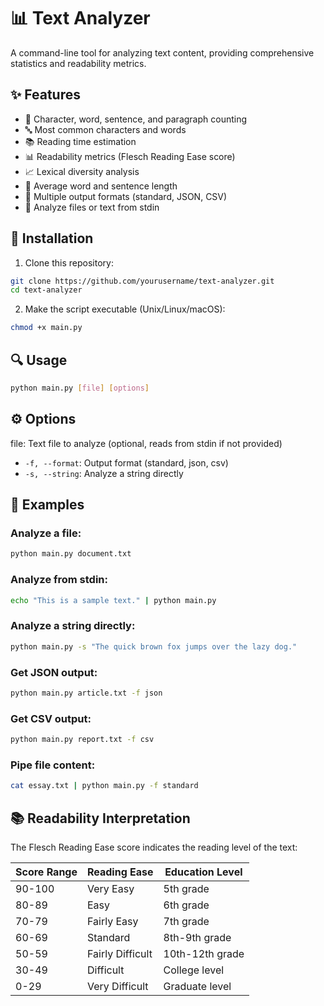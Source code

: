 # 📊 Text Analyzer

A command-line tool for analyzing text content, providing comprehensive statistics and readability metrics.

## ✨ Features

- 📝 Character, word, sentence, and paragraph counting
- 🔤 Most common characters and words
- 📚 Reading time estimation
- 📊 Readability metrics (Flesch Reading Ease score)
- 📈 Lexical diversity analysis
- 🔢 Average word and sentence length
- 📄 Multiple output formats (standard, JSON, CSV)
- 💾 Analyze files or text from stdin

## 🚀 Installation

1. Clone this repository:
```bash
git clone https://github.com/yourusername/text-analyzer.git
cd text-analyzer
```

2. Make the script executable (Unix/Linux/macOS):
```bash
chmod +x main.py
```

## 🔍 Usage

```bash
python main.py [file] [options]
```

## ⚙️ Options

file: Text file to analyze (optional, reads from stdin if not provided)
- `-f, --format`: Output format (standard, json, csv)
- `-s, --string`: Analyze a string directly

## 📝 Examples

### Analyze a file:
```bash
python main.py document.txt
```

### Analyze from stdin:
```bash
echo "This is a sample text." | python main.py
```

### Analyze a string directly:
```bash
python main.py -s "The quick brown fox jumps over the lazy dog."
```

### Get JSON output:
```bash
python main.py article.txt -f json
```

### Get CSV output:
```bash
python main.py report.txt -f csv
```

### Pipe file content:
```bash
cat essay.txt | python main.py -f standard
```

## 📚 Readability Interpretation

The Flesch Reading Ease score indicates the reading level of the text:

| Score Range | Reading Ease       | Education Level    |
|-------------|-------------------|--------------------|
| 90-100      | Very Easy         | 5th grade          |
| 80-89       | Easy              | 6th grade          |
| 70-79       | Fairly Easy       | 7th grade          |
| 60-69       | Standard          | 8th-9th grade      |
| 50-59       | Fairly Difficult  | 10th-12th grade    |
| 30-49       | Difficult         | College level      |
| 0-29        | Very Difficult    | Graduate level     |

